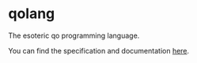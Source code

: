 # qolang
The esoteric qo programming language.

You can find the specification and documentation [here](https://docs.google.com/document/d/1uDRjj-do8_5TQCp6vKOh65-XFwIRjR3i4QFEBdNYuJk/edit?usp=sharing).
